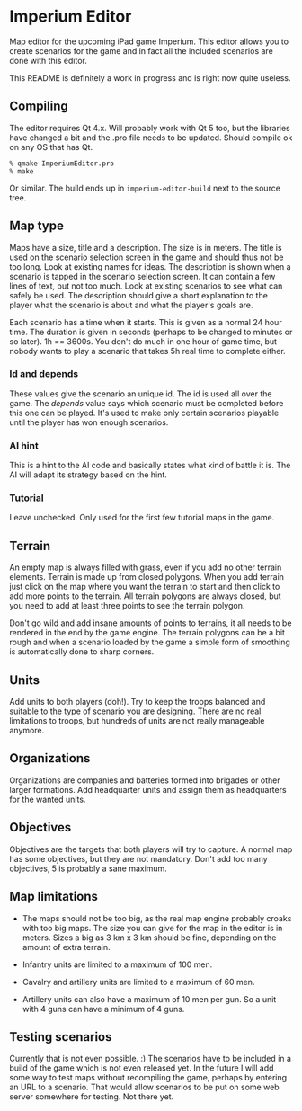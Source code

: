 # Imperium Editor

Map editor for the upcoming iPad game Imperium. This editor allows you to create scenarios for the game and in fact all the included scenarios are done with this editor.

This README is definitely a work in progress and is right now quite useless.

## Compiling
The editor requires Qt 4.x. Will probably work with Qt 5 too, but the libraries have changed a bit and the .pro file needs to be updated. Should compile ok on any OS that has Qt.

	% qmake ImperiumEditor.pro
	% make

Or similar. The build ends up in `imperium-editor-build` next to the source tree.

## Map type
Maps have a size, title and a description. The size is in meters. The title is used on the scenario selection screen in the game and should thus not be too long. Look at existing names for ideas. The description is shown when a scenario is tapped in the scenario selection screen. It can contain a few lines of text, but not too much. Look at existing scenarios to see what can safely be used. The description should give a short explanation to the player what the scenario is about and what the player's goals are.

Each scenario has a time when it starts. This is given as a normal 24 hour time. The duration is given in seconds (perhaps to be changed to minutes or so later). 1h == 3600s. You don't do much in one hour of game time, but nobody wants to play a scenario that takes 5h real time to complete either.

### Id and depends
These values give the scenario an unique id. The id is used all over the game. The *depends* value says which scenario must be completed before this one can be played. It's used to make only certain scenarios playable until the player has won enough scenarios.

### AI hint
This is a hint to the AI code and basically states what kind of battle it is. The AI will adapt its strategy based on the hint.

### Tutorial
Leave unchecked. Only used for the first few tutorial maps in the game.


## Terrain
An empty map is always filled with grass, even if you add no other terrain elements. Terrain is made up from closed polygons. When you add terrain just click on the map where you want the terrain to start and then click to add more points to the terrain. All terrain polygons are always closed, but you need to add at least three points to see the terrain polygon.

Don't go wild and add insane amounts of points to terrains, it all needs to be rendered in the end by the game engine. The terrain polygons can be a bit rough and when a scenario loaded by the game a simple form of smoothing is automatically done to sharp corners.

## Units
Add units to both players (doh!). Try to keep the troops balanced and suitable to the type of scenario you are designing. There are no real limitations to troops, but hundreds of units are not really manageable anymore.

## Organizations
Organizations are companies and batteries formed into brigades or other larger formations. Add headquarter units and assign them as headquarters for the wanted units.

## Objectives
Objectives are the targets that both players will try to capture. A normal map has some objectives, but they are not mandatory. Don't add too many objectives, 5 is probably a sane maximum.

## Map limitations
* The maps should not be too big, as the real map engine probably croaks with too big maps. The size you can give for the map in the editor is in meters. Sizes a big as 3 km x 3 km should be fine, depending on the amount of extra terrain.

* Infantry units are limited to a maximum of 100 men.

* Cavalry and artillery units are limited to a maximum of 60 men.

* Artillery units can also have a maximum of 10 men per gun. So a unit with 4 guns can have a minimum of 4 guns.

## Testing scenarios
Currently that is not even possible. :) The scenarios have to be included in a build of the game which is not even released yet. In the future I will add some way to test maps without recompiling the game, perhaps by entering an URL to a scenario. That would allow scenarios to be put on some web server somewhere for testing. Not there yet.
